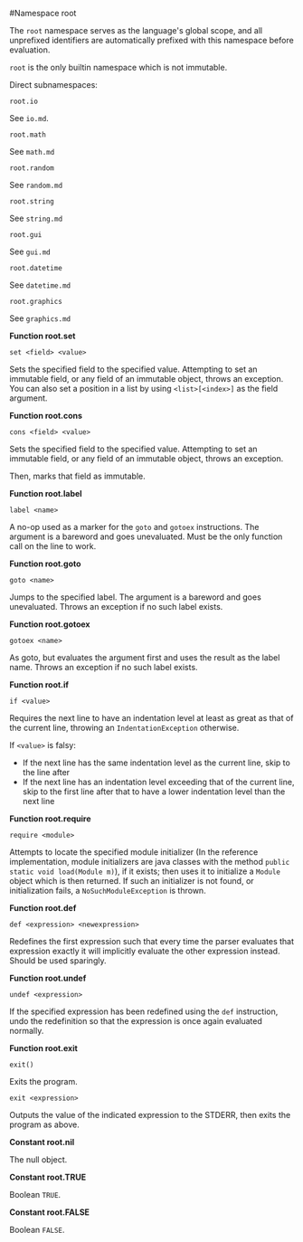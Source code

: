 #Namespace root

The `root` namespace serves as the language's global scope, and all unprefixed identifiers are automatically prefixed with this namespace before evaluation.

`root` is the only builtin namespace which is not immutable.

Direct subnamespaces:

```
root.io
```

See `io.md`.

```
root.math
```

See `math.md`

```
root.random
```

See `random.md`


```
root.string
```

See `string.md`

```
root.gui
```

See `gui.md`

```
root.datetime
```

See `datetime.md`

```
root.graphics
```

See `graphics.md`

**Function root.set**

```
set <field> <value>
```

Sets the specified field to the specified value. Attempting to set an immutable field, or any field of an immutable object, throws an exception. You can also set a position in a list by using `<list>[<index>]` as the field argument.

**Function root.cons**

```
cons <field> <value>
```

Sets the specified field to the specified value. Attempting to set an immutable field, or any field of an immutable object, throws an exception.

Then, marks that field as immutable.

**Function root.label**

```
label <name>
```

A no-op used as a marker for the `goto` and `gotoex` instructions. The argument is a bareword and goes unevaluated. Must be the only function call on the line to work.

**Function root.goto**

```
goto <name>
```

Jumps to the specified label.  The argument is a bareword and goes unevaluated. Throws an exception if no such label exists.

**Function root.gotoex**

```
gotoex <name>
```

As goto, but evaluates the argument first and uses the result as the label name. Throws an exception if no such label exists.

**Function root.if**

```
if <value>
```

Requires the next line to have an indentation level at least as great as that of the current line, throwing an `IndentationException` otherwise.

If `<value>` is falsy:
 - If the next line has the same indentation level as the current line, skip to the line after
 - If the next line has an indentation level exceeding that of the current line, skip to the first line after that to have a lower indentation level than the next line

**Function root.require**

```
require <module>
```

Attempts to locate the specified module initializer (In the reference implementation, module initializers are java classes with the method `public static void load(Module m)`), if it exists; then uses it to initialize a `Module` object which is then returned. If such an initializer is not found, or initialization fails, a `NoSuchModuleException` is thrown.

**Function root.def**

```
def <expression> <newexpression>
```

Redefines the first expression such that every time the parser evaluates that expression exactly it will implicitly evaluate the other expression instead. Should be used sparingly.

**Function root.undef**

```
undef <expression>
```

If the specified expression has been redefined using the `def` instruction, undo the redefinition so that the expression is once again evaluated normally.

**Function root.exit**

```
exit()
```

Exits the program.

```
exit <expression>
```

Outputs the value of the indicated expression to the STDERR, then exits the program as above.

**Constant root.nil**

The null object.

**Constant root.TRUE**

Boolean `TRUE`.

**Constant root.FALSE**

Boolean `FALSE`.

